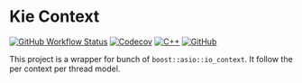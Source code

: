 # Kie Context

[![GitHub Workflow Status](https://img.shields.io/github/workflow/status/Kidsunbo/KieContext/CMake?label=CI%20Build&logo=github&style=flat-square)](https://github.com/Kidsunbo/KieContext/actions/workflows/CMake.yml)
[![Codecov](https://img.shields.io/codecov/c/github/Kidsunbo/KieContext?style=flat-square)](https://app.codecov.io/gh/Kidsunbo/KieContext)
[![C++](https://img.shields.io/badge/C%2B%2B-20-brightgreen?style=flat-square&logo=cplusplus)](https://isocpp.org)
[![GitHub](https://img.shields.io/github/license/Kidsunbo/KieContext?style=flat-square)](https://opensource.org/licenses/MIT)


This project is a wrapper for bunch of `boost::asio::io_context`. It follow the per context per thread model.